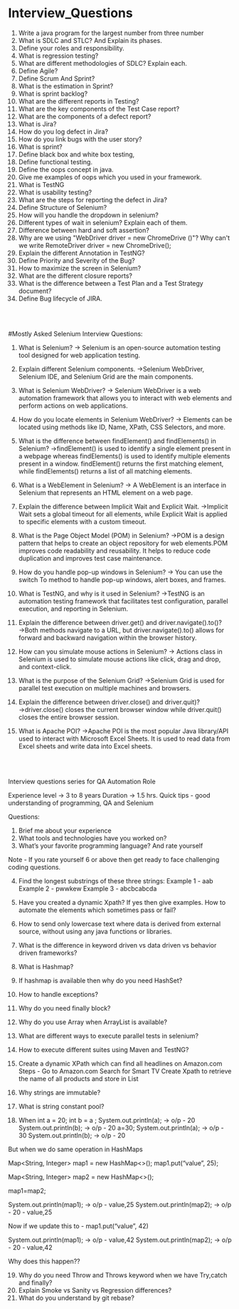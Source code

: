 # Interview_Questions
1. Write a java program for the largest number from three number
2. What is SDLC and STLC? And Explain its phases.
3. Define your roles and responsibility.
4. What is regression testing?
5. What are different methodologies of SDLC? Explain each.
6. Define Agile?
7. Define Scrum And Sprint?
8. What is the estimation in Sprint?
9. What is sprint backlog?
10. What are the different reports in Testing?
11. What are the key components of the Test Case report?
12. What are the components of a defect report?
13. What is Jira?
14. How do you log defect in Jira?
15. How do you link bugs with the user story?
16. What is sprint?
17. Define black box and white box testing,
18. Define functional testing.
19. Define the oops concept in java.
20. Give me examples of oops which you used in your framework.
21. What is TestNG
22. What is usability testing?
23. What are the steps for reporting the defect in Jira?
24. Define Structure of Selenium?
25. How will you handle the dropdown in selenium?
26. Different types of wait in selenium? Explain each of them.
27. Difference between hard and soft assertion?
28. Why are we using "WebDriver driver = new ChromeDrive ()"? 
Why can't we write RemoteDriver driver = new ChromeDrive();
29. Explain the different Annotation in TestNG?
30. Define Priority and Severity of the Bug?
31. How to maximize the screen in Selenium?
32. What are the different closure reports?
33. What is the difference between a Test Plan and a Test Strategy document?
34. Define Bug lifecycle of JIRA.

    
</br>
</br>


#Mostly Asked Selenium Interview Questions:

1. What is Selenium?
→ Selenium is an open-source automation testing tool designed for web application testing.

2. Explain different Selenium components.
→Selenium WebDriver, Selenium IDE, and Selenium Grid are the main components.

3. What is Selenium WebDriver?
→ Selenium WebDriver is a web automation framework that allows you to interact with web elements and perform actions on web applications.

4. How do you locate elements in Selenium WebDriver?
→ Elements can be located using methods like ID, Name, XPath, CSS Selectors, and more.

5. What is the difference between findElement() and findElements() in Selenium?
→findElement() is used to identify a single element present in a webpage whereas findElements() is used to identify multiple elements present in a window. findElement() returns the first matching element, while findElements() returns a list of all matching elements.

6. What is a WebElement in Selenium?
→ A WebElement is an interface in Selenium that represents an HTML element on a web page.

7. Explain the difference between Implicit Wait and Explicit Wait.
→Implicit Wait sets a global timeout for all elements, while Explicit Wait is applied to specific elements with a custom timeout.

8. What is the Page Object Model (POM) in Selenium?
→POM is a design pattern that helps to create an object repository for web elements.POM improves code readability and reusability. It helps to reduce code duplication and improves test case maintenance.

9. How do you handle pop-up windows in Selenium?
→ You can use the switch To method to handle pop-up windows, alert boxes, and frames.

10. What is TestNG, and why is it used in Selenium?
→TestNG is an automation testing framework that facilitates test configuration, parallel execution, and reporting in Selenium.

11. Explain the difference between driver.get() and driver.navigate().to()?
→Both methods navigate to a URL, but driver.navigate().to() allows for forward and backward navigation within the browser history.

12. How can you simulate mouse actions in Selenium?
→ Actions class in Selenium is used to simulate mouse actions like click, drag and drop, and context-click.

13. What is the purpose of the Selenium Grid?
→Selenium Grid is used for parallel test execution on multiple machines and browsers.

14. Explain the difference between driver.close() and driver.quit)?
→driver.close() closes the current browser window while driver.quit() closes the entire browser session.

15. What is Apache POI?
→Apache POI is the most popular Java library/API used to interact with Microsoft Excel Sheets. It is used to read data from Excel sheets and write data into Excel sheets.


</br>
</br>


Interview questions series for QA Automation Role

Experience level -> 3 to 8 years 
Duration -> 1.5 hrs.
Quick tips - good understanding of programming, QA and Selenium

Questions:

1) Brief me about your experience 
2) What tools and technologies have you worked on? 
3) What’s your favorite programming language? And rate yourself

Note - If you rate yourself 6 or above then get ready to face challenging coding questions.

4) Find the longest substrings of these three strings: 
Example 1 - aab
Example 2 - pwwkew
Example 3 - abcbcabcda

5) Have you created a dynamic Xpath? If yes then give examples. 
How to automate the elements which sometimes pass or fail?
6) How to send only lowercase text where data is derived from external source, without using any java functions or libraries.
7) What is the difference in keyword driven vs data driven vs behavior driven frameworks?
8) What is Hashmap? 
9) If hashmap is available then why do you need HashSet?
10) How to handle exceptions? 
11) Why do you need finally block? 
12) Why do you use Array when ArrayList is available?
13) What are different ways to execute parallel tests in selenium? 
14) How to execute different suites using Maven and TestNG? 
15) Create a dynamic XPath which can find all headlines on Amazon.com 
Steps - 
Go to Amazon.com
Search for Smart TV
Create Xpath to retrieve the name of all products and store in List
16) Why strings are immutable? 
 17) What is string constant pool? 
 18) When int a = 20; 
int b = a ; 
System.out.println(a); -> o/p - 20
System.out.println(b); -> o/p - 20
a=30; 
System.out.println(a); -> o/p - 30
System.out.println(b); -> o/p - 20

But when we do same operation in HashMaps

Map<String, Integer> map1 = new HashMap<>();
map1.put(“value”, 25);

Map<String, Integer> map2 = new HashMap<>();

map1=map2;

System.out.println(map1); -> o/p - value,25
System.out.println(map2); -> o/p - 20 - value,25

Now if we update this to - 
map1.put(“value”, 42)

System.out.println(map1); -> o/p - value,42
System.out.println(map2); -> o/p - 20 - value,42

Why does this happen??

19) Why do you need Throw and Throws keyword when we have Try,catch and finally? 
20) Explain Smoke vs Sanity vs Regression differences? 
21) What do you understand by git rebase?

